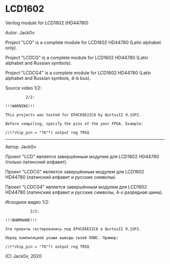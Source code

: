 # LCD1602
Verilog module for LCD1602 (HD44780)

Autor: Jack0v

Project "LCD"    is a complete module for LCD1602 HD44780 (Latin alphabet only).

Project "LCDCG"  is a complete module for LCD1602 HD44780 (Latin alphabet and Russian symbols).

Project "LCDCG4" is a complete module for LCD1602 HD44780 (Latin alphabet and Russian symbols, 4-b bus).

Source video 1/2:

			 2/2:
             
	!!!WARNING!!!
    
	This projects was tested for EP4CE6E22C8 by QurtusII 9.1SP2.
    
	Before compiling, specify the pins of the your FPGA. Example:
    
	//(*chip_pin = "76"*) output reg TRSQ
    

--------------

Автор: Jack0v

Проект "LCD"    является завершённым модулем для LCD1602 HD44780 (только латинский алфавит).

Проект "LCDCG"  является завершённым модулем для LCD1602 HD44780 (латинский алфавит и русские символы).

Проект "LCDCG4" является завершённым модулем для LCD1602 HD44780 (латинский алфавит и русские символы, 4-х разрядная шина).

Исходное видео 1/2:

			   2/2:
               
	!!!ВНИМАНИЕ!!!
    
	Эти проекты тестировались под EP4CE6E22C8 в QurtusII 9.1SP2.
    
	Перед компиляцией укажи выводы своей ПЛИС. Пример:
    
	//(*chip_pin = "76"*) output reg TRSQ


(C) Jack0v, 2020
